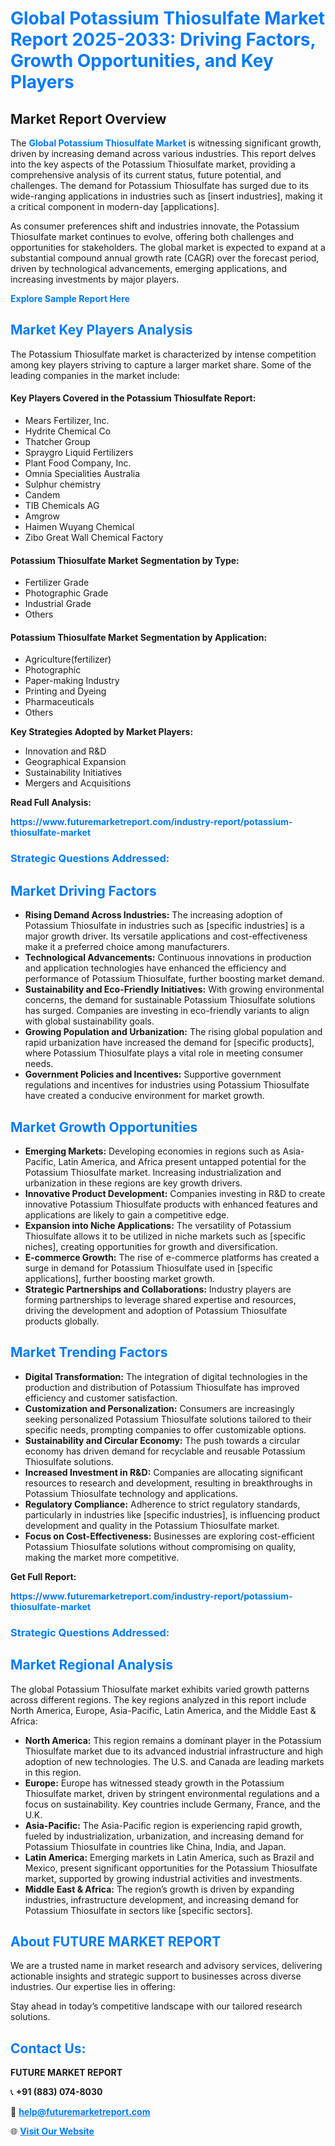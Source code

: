 <h1 style="color: #007BFF;">Global Potassium Thiosulfate Market Report 2025-2033: Driving Factors, Growth Opportunities, and Key Players</h1>

<section id="overview">
<h2>Market Report Overview</h2>
<p>The <a href="https://www.futuremarketreport.com/industry-report/potassium-thiosulfate-market" style="color: #007BFF; text-decoration: none;"><strong>Global Potassium Thiosulfate Market</strong></a> is witnessing significant growth, driven by increasing demand across various industries. This report delves into the key aspects of the Potassium Thiosulfate market, providing a comprehensive analysis of its current status, future potential, and challenges. The demand for Potassium Thiosulfate has surged due to its wide-ranging applications in industries such as [insert industries], making it a critical component in modern-day [applications].</p>
<p>As consumer preferences shift and industries innovate, the Potassium Thiosulfate market continues to evolve, offering both challenges and opportunities for stakeholders. The global market is expected to expand at a substantial compound annual growth rate (CAGR) over the forecast period, driven by technological advancements, emerging applications, and increasing investments by major players.</p>
</section>

<section id="overview">
<p><a href="https://www.futuremarketreport.com/request-sample/reportId=59361" style="color: #007BFF; text-decoration: none;"><strong>Explore Sample Report Here</strong></a></p>
</section>

<section id="key-players">
<h2 style="color: #007BFF;">Market Key Players Analysis</h2>
<p>The Potassium Thiosulfate market is characterized by intense competition among key players striving to capture a larger market share. Some of the leading companies in the market include:</p>
<h4>Key Players Covered in the Potassium Thiosulfate Report:</h4>
<ul><li>Mears Fertilizer, Inc.</li><li>Hydrite Chemical Co</li><li>Thatcher Group</li><li>Spraygro Liquid Fertilizers</li><li>Plant Food Company, Inc.</li><li>Omnia Specialities Australia</li><li>Sulphur chemistry</li><li>Candem</li><li>TIB Chemicals AG</li><li>Amgrow</li><li>Haimen Wuyang Chemical</li><li>Zibo Great Wall Chemical Factory</li></ul>
<h4>Potassium Thiosulfate Market Segmentation by Type:</h4>
<ul><li>Fertilizer Grade</li><li>Photographic Grade</li><li>Industrial Grade</li><li>Others</li></ul>

<h4>Potassium Thiosulfate Market Segmentation by Application:</h4>
<ul><li>Agriculture(fertilizer)</li><li>Photographic</li><li>Paper-making Industry</li><li>Printing and Dyeing</li><li>Pharmaceuticals</li><li>Others</li></ul>
<p><strong>Key Strategies Adopted by Market Players:</strong></p>
<ul>
<li>Innovation and R&D</li>
<li>Geographical Expansion</li>
<li>Sustainability Initiatives</li>
<li>Mergers and Acquisitions</li>
</ul>
</section>

<section>
<p><strong>Read Full Analysis: </strong></p><a href="https://www.futuremarketreport.com/industry-report/potassium-thiosulfate-market" style="color: #007BFF; text-decoration: none;"><strong>https://www.futuremarketreport.com/industry-report/potassium-thiosulfate-market</strong></a>
<h3 style="color: #007BFF;">Strategic Questions Addressed:</h3>
</section>

<section id="driving-factors">
<h2 style="color: #007BFF;">Market Driving Factors</h2>
<ul>
<li><strong>Rising Demand Across Industries:</strong> The increasing adoption of Potassium Thiosulfate in industries such as [specific industries] is a major growth driver. Its versatile applications and cost-effectiveness make it a preferred choice among manufacturers.</li>
<li><strong>Technological Advancements:</strong> Continuous innovations in production and application technologies have enhanced the efficiency and performance of Potassium Thiosulfate, further boosting market demand.</li>
<li><strong>Sustainability and Eco-Friendly Initiatives:</strong> With growing environmental concerns, the demand for sustainable Potassium Thiosulfate solutions has surged. Companies are investing in eco-friendly variants to align with global sustainability goals.</li>
<li><strong>Growing Population and Urbanization:</strong> The rising global population and rapid urbanization have increased the demand for [specific products], where Potassium Thiosulfate plays a vital role in meeting consumer needs.</li>
<li><strong>Government Policies and Incentives:</strong> Supportive government regulations and incentives for industries using Potassium Thiosulfate have created a conducive environment for market growth.</li>
</ul>
</section>

<section id="growth-opportunities">
<h2 style="color: #007BFF;">Market Growth Opportunities</h2>
<ul>
<li><strong>Emerging Markets:</strong> Developing economies in regions such as Asia-Pacific, Latin America, and Africa present untapped potential for the Potassium Thiosulfate market. Increasing industrialization and urbanization in these regions are key growth drivers.</li>
<li><strong>Innovative Product Development:</strong> Companies investing in R&D to create innovative Potassium Thiosulfate products with enhanced features and applications are likely to gain a competitive edge.</li>
<li><strong>Expansion into Niche Applications:</strong> The versatility of Potassium Thiosulfate allows it to be utilized in niche markets such as [specific niches], creating opportunities for growth and diversification.</li>
<li><strong>E-commerce Growth:</strong> The rise of e-commerce platforms has created a surge in demand for Potassium Thiosulfate used in [specific applications], further boosting market growth.</li>
<li><strong>Strategic Partnerships and Collaborations:</strong> Industry players are forming partnerships to leverage shared expertise and resources, driving the development and adoption of Potassium Thiosulfate products globally.</li>
</ul>
</section>

<section id="trending-factors">
<h2 style="color: #007BFF;">Market Trending Factors</h2>
<ul>
<li><strong>Digital Transformation:</strong> The integration of digital technologies in the production and distribution of Potassium Thiosulfate has improved efficiency and customer satisfaction.</li>
<li><strong>Customization and Personalization:</strong> Consumers are increasingly seeking personalized Potassium Thiosulfate solutions tailored to their specific needs, prompting companies to offer customizable options.</li>
<li><strong>Sustainability and Circular Economy:</strong> The push towards a circular economy has driven demand for recyclable and reusable Potassium Thiosulfate solutions.</li>
<li><strong>Increased Investment in R&D:</strong> Companies are allocating significant resources to research and development, resulting in breakthroughs in Potassium Thiosulfate technology and applications.</li>
<li><strong>Regulatory Compliance:</strong> Adherence to strict regulatory standards, particularly in industries like [specific industries], is influencing product development and quality in the Potassium Thiosulfate market.</li>
<li><strong>Focus on Cost-Effectiveness:</strong> Businesses are exploring cost-efficient Potassium Thiosulfate solutions without compromising on quality, making the market more competitive.</li>
</ul>
</section>

<section>
<p><strong>Get Full Report: </strong></p><a href="https://www.futuremarketreport.com/industry-report/potassium-thiosulfate-market" style="color: #007BFF; text-decoration: none;"><strong>https://www.futuremarketreport.com/industry-report/potassium-thiosulfate-market</strong></a>
<h3 style="color: #007BFF;">Strategic Questions Addressed:</h3>
</section>


<section id="regional-analysis">
<h2 style="color: #007BFF;">Market Regional Analysis</h2>
<p>The global Potassium Thiosulfate market exhibits varied growth patterns across different regions. The key regions analyzed in this report include North America, Europe, Asia-Pacific, Latin America, and the Middle East & Africa:</p>
<ul>
<li><strong>North America:</strong> This region remains a dominant player in the Potassium Thiosulfate market due to its advanced industrial infrastructure and high adoption of new technologies. The U.S. and Canada are leading markets in this region.</li>
<li><strong>Europe:</strong> Europe has witnessed steady growth in the Potassium Thiosulfate market, driven by stringent environmental regulations and a focus on sustainability. Key countries include Germany, France, and the U.K.</li>
<li><strong>Asia-Pacific:</strong> The Asia-Pacific region is experiencing rapid growth, fueled by industrialization, urbanization, and increasing demand for Potassium Thiosulfate in countries like China, India, and Japan.</li>
<li><strong>Latin America:</strong> Emerging markets in Latin America, such as Brazil and Mexico, present significant opportunities for the Potassium Thiosulfate market, supported by growing industrial activities and investments.</li>
<li><strong>Middle East & Africa:</strong> The region’s growth is driven by expanding industries, infrastructure development, and increasing demand for Potassium Thiosulfate in sectors like [specific sectors].</li>
</ul>
</section>

<footer>
<h2 style="color: #007BFF;">About FUTURE MARKET REPORT</h2>
<p>We are a trusted name in market research and advisory services, delivering actionable insights and strategic support to businesses across diverse industries. Our expertise lies in offering:</p>

<p>Stay ahead in today’s competitive landscape with our tailored research solutions.</p>

<h2 style="color: #007BFF;">Contact Us:</h2>
<p><strong>FUTURE MARKET REPORT</strong></p>
<p>📞 <strong>+91 (883) 074-8030</strong></p>
<p>📧 <strong><a href="mailto:help@futuremarketreport.com" style="color: #007BFF;">help@futuremarketreport.com</a></strong></p>
<p>🌐 <strong><a href="https://www.futuremarketreport.com/" style="color: #007BFF;">Visit Our Website</a></strong></p>
</footer>